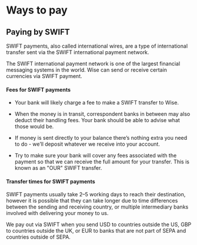 # Ways to pay  
## Paying by SWIFT  
SWIFT payments, also called international wires, are a type of international transfer sent via the SWIFT international payment network. 

The SWIFT international payment network is one of the largest financial messaging systems in the world. Wise can send or receive certain currencies via SWIFT payment.

####  **Fees for SWIFT payments**

  * Your bank will likely charge a fee to make a SWIFT transfer to Wise. 

  * When the money is in transit, correspondent banks in between may also deduct their handling fees. Your bank should be able to advise what those would be.

  * If money is sent directly to your balance there’s nothing extra you need to do - we’ll deposit whatever we receive into your account.

  * Try to make sure your bank will cover any fees associated with the payment so that we can receive the full amount for your transfer. This is known as an "OUR" SWIFT transfer.




####  **Transfer times for SWIFT payments**

SWIFT payments usually take 2–5 working days to reach their destination, however it is possible that they can take longer due to time differences between the sending and receiving country, or multiple intermediary banks involved with delivering your money to us.

We pay out via SWIFT when you send USD to countries outside the US, GBP to countries outside the UK, or EUR to banks that are not part of SEPA and countries outside of SEPA.